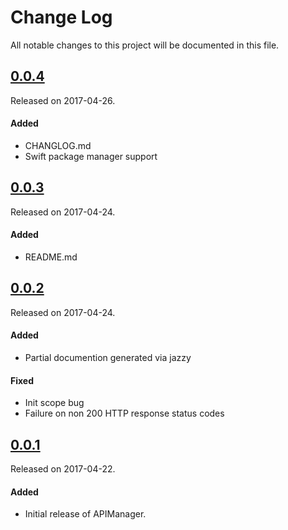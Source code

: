 # Change Log
All notable changes to this project will be documented in this file.


## [0.0.4](https://github.com/rauhul/api-manager/releases/tag/0.0.4)
Released on 2017-04-26.

#### Added
- CHANGLOG.md
- Swift package manager support


## [0.0.3](https://github.com/rauhul/api-manager/releases/tag/0.0.3)
Released on 2017-04-24.

#### Added
- README.md


## [0.0.2](https://github.com/rauhul/api-manager/releases/tag/0.0.2)
Released on 2017-04-24.

#### Added
- Partial documention generated via jazzy

#### Fixed
- Init scope bug
- Failure on non 200 HTTP response status codes


## [0.0.1](https://github.com/rauhul/api-manager/releases/tag/0.0.1)
Released on 2017-04-22.

#### Added
- Initial release of APIManager.
